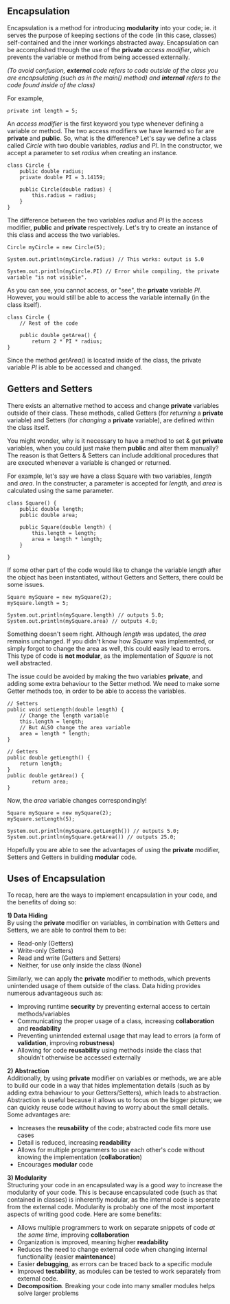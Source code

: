 ﻿
## Encapsulation
Encapsulation is a method for introducing **modularity** into your code; ie. it serves the purpose of keeping sections of the code (in this case, classes) self-contained and the inner workings abstracted away. 
Encapsulation can be accomplished through the use of the **private** *access modifier*, which prevents the variable or method from being accessed externally.

*(To avoid confusion, **external** code refers to code outside of the class you are encapsulating (such as in the main() method) and **internal** refers to the code found inside of the class)*

For example,

    private int length = 5;


An *access modifier* is the first keyword you type whenever defining a variable or method. The two access modifiers we have learned so far are **private** and **public**.
So, what is the difference?
Let's say we define a class called *Circle* with two double variables, *radius* and *PI*. In the constructor, we accept a parameter to set *radius* when creating an instance. 

    class Circle {
	    public double radius;
	    private double PI = 3.14159;
		
		public Circle(double radius) {
			this.radius = radius;
		}
	}
The difference between the two variables *radius* and *PI* is the access modifier, **public** and **private** respectively. Let's try to create an instance of this class and access the two variables.

    Circle myCircle = new Circle(5);

	System.out.println(myCircle.radius) // This works: output is 5.0
	
	System.out.println(myCircle.PI) // Error while compiling, the private variable "is not visible".

As you can see, you cannot access, or "see",  the **private** variable *PI*. However, you would still be able to access the variable internally (in the class itself).

    class Circle {
	    // Rest of the code
	    
		public double getArea() {
			return 2 * PI * radius;
    }

Since the method *getArea()* is located inside of the class, the private variable *PI* is able to be accessed and changed. 

## Getters and Setters
There exists an alternative method to access and change **private** variables outside of their class. These methods, called Getters (for *returning* a **private** variable) and Setters (for *changing* a **private** variable), are defined within the class itself.

You might wonder, why is it necessary to have a method to set & get **private** variables, when you could just make them **public** and alter them manually? The reason is that Getters & Setters can 
include additional procedures that are executed whenever a variable is changed or returned. 

For example, let's say we have a class Square with two variables, *length* and *area*. In the constructer, a parameter is accepted for *length*, and *area* is calculated using the same parameter.

    class Square() {
	    public double length;
	    public double area;
		
		public Square(double length) {
			this.length = length;
			area = length * length;
		}
	
	}


If some other part of the code would like to change the variable *length* after the object has been instantiated, without Getters and Setters, there could be some issues. 

    Square mySquare = new mySquare(2);
    mySquare.length = 5;
	
	System.out.println(mySquare.length) // outputs 5.0;
	System.out.println(mySquare.area) // outputs 4.0;

Something doesn't seem right. Although *length* was updated, the *area* remains unchanged. If you didn't know how *Square* was implemented, or simply forgot to change the area as well, this could easily lead to errors. This type of code is **not modular**, as the implementation of *Square* is not well abstracted. 

The issue could be avoided by making the two variables **private**, and adding some extra behaviour to the Setter method. We need to make some Getter methods too, in order to be able to access the variables.
	
	
	// Setters
    public void setLength(double length) {
	    // Change the length variable
	    this.length = length;
	    // But ALSO change the area variable
	    area = length * length;
	}
	
	// Getters
	public double getLength() {
	    return length;
	}
	public double getArea() {
		    return area;
	}



Now, the *area* variable changes correspondingly!
    
    Square mySquare = new mySquare(2);
    mySquare.setLength(5);
    
	System.out.println(mySquare.getLength()) // outputs 5.0;
	System.out.println(mySquare.getArea()) // outputs 25.0;
Hopefully you are able to see the advantages of using the **private** modifier, Setters and Getters in building **modular** code.

## Uses of Encapsulation
To recap, here are the ways to implement encapsulation in your code, and the benefits of doing so:

**1) Data Hiding**\
By using the **private** modifier on variables, in combination with Getters and Setters, we are able to control them to be:
- Read-only (Getters)
- Write-only (Setters)
- Read and write (Getters and Setters)
- Neither, for use only inside the class (None)

Similarly, we can apply the **private** modifier to methods, which prevents unintended usage of them outside of the class.
Data hiding provides numerous advantageous such as:
- Improving runtime **security** by preventing external access to certain methods/variables
- Communicating the proper usage of a class, increasing **collaboration** and **readability**
- Preventing unintended external usage that may lead to errors (a form of **validation**, improving **robustness**)
- Allowing for code **reusability** using methods inside the class that shouldn't otherwise be accessed externally

**2) Abstraction**\
Additionally, by using **private** modifier on variables or methods, we are able to build our code in a way that hides implementation details (such as by adding extra behaviour to your Getters/Setters), which leads to abstraction.
Abstraction is useful because it allows us to focus on the bigger picture; we can quickly reuse code without having to worry about the small details.
Some advantages are:


- Increases the **reusability** of the code; abstracted code fits more use cases
- Detail is reduced, increasing **readability**
-  Allows for multiple programmers to use each other's code without knowing the implementation (**collaboration**)
- Encourages **modular** code

**3) Modularity**\
Structuring your code in an encapsulated way is a good way to increase the modularity of your code. This is because encapsulated code (such as that contained in classes) is inherently modular, as the internal code is seperate from the external code.
Modularity is probably one of the most important aspects of writing good code.
Here are some benefits:
- Allows multiple programmers to work on separate snippets of code *at the same time*, improving **collaboration**
- Organization is improved, meaning higher **readability**
- Reduces the need to change external code when changing internal functionality (easier **maintenance**)
- Easier **debugging**, as errors can be traced back to a specific module
- Improved **testability**, as modules can be tested to work separately from external code.
- **Decomposition**. Breaking your code into many smaller modules helps solve larger problems
